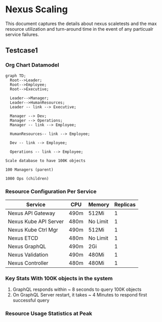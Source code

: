 # Nexus Scaling

This document captures the details about nexus scaletests and the max resource utilization and turn-around time in the event of any particualr service failures.

## Testcase1

### Org Chart Datamodel

```mermaid
graph TD;
  Root-->Leader;
  Root-->Employee;
  Root-->Executive;
 
  Leader-->Manager;
  Leader-->HumanResources;
  Leader -- link --> Executive;
 
  Manager --> Dev;
  Manager --> Operations;
  Manager -- link --> Employee;
 
  HumanResources-- link --> Employee;

  Dev -- link --> Employee;

  Operations -- link --> Employee;
 ```

```
Scale database to have 100K objects

100 Managers (parent)

1000 Ops (children)
```

### Resource Configuration Per Service

| Service | CPU | Memory | Replicas |
|---------|-----|--------|----------|
|Nexus API Gateway|490m|512Mi  |1|
|Nexus Kube API Server|480m|No Limit|1|
|Nexus Kube Ctrl Mgr|490m|512Mi|1|
|Nexus ETCD|480m|No Limit|1|
|Nexus GraphQL|490m|2Gi|1|
|Nexus Validation|490m|480Mi|1|
|Nexus Controller|480m|480Mi|1|

### Key Stats With 100K objects in the system

1. GraphQL responds within ~ 8 seconds to query 100K objects
2. On GraphQL Server restart, it takes ~ 4 Minutes to respond first successful query  


### Resource Usage Statistics at Peak 





